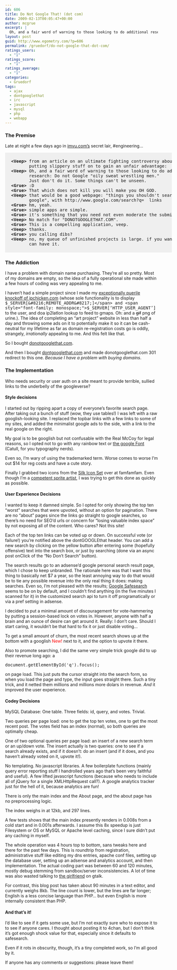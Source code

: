 ```yaml
---
id: 606
title: Do Not Google That! (dot com)
date: 2009-02-13T00:05:47+00:00
author: mcgrue
excerpt: |
  Oh, and a fair word of warning to those looking to do additional research: Do not Google "oily sweat wrestling men." Just don't do it. Some things can't be unseen.
layout: post
guid: http://www.egometry.com/?p=606
permalink: /gruedorf/do-not-google-that-dot-com/
ratings_users:
  - "1"
ratings_score:
  - "1"
ratings_average:
  - "1"
categories:
  - Gruedorf
tags:
  - ajax
  - dontgooglethat
  - irc
  - javascript
  - mysql
  - php
  - webapp
---
```

### The Premise

Late at night a few days ago in [imvu.com&#8217;s](http://imvu.com) secret lair, #engineering&#8230;

<pre style="width: 510px; padding: 20px;  background-color: #efefef;"><b>&lt;Veep></b> from an article on an ultimate fighting controversy about a guy
       putting slippery stuff on to gain an unfair advantage:
<b>&lt;Veep></b> Oh, and a fair word of warning to those looking to do additional
       research: Do not Google "oily sweat wrestling men." 
       Just don't do it. Some things can't be unseen.
<b>&lt;Grue></b> :D
<b>&lt;Grue></b> That which does not kill you will make you OH GOD.
<b>&lt;Veep></b> that would be a good webpage: "things you shouldn't search for on
       google", with http://www.google.com/search?q=  links
<b>&lt;Grue></b> hm, yeah.
<b>&lt;Grue></b> simple apps are simple.
<b>&lt;Grue></b> it's something that you need not even moderate the submission to.
<b>&lt;Veep></b> No match for "DONOTGOOGLETHAT.COM".
<b>&lt;Grue></b> This is a compelling application, veep.
<b>&lt;Veep></b> thanks.
<b>&lt;Grue></b> you calling dibs?
<b>&lt;Veep></b> no, my queue of unfinished projects is large. if you want it, you 
       can have it.
</pre>

### The Addiction

I have a problem with domain name purchasing. They&#8217;re all so pretty. Most of my domains are empty, so the idea of a fully operational site made within a few hours of coding was very appealing to me. 

I haven&#8217;t had a simple project since I made my [exceptionally puerile knockoff of ipchicken.com](http://ipbeer.com) (whose sole functionality is to display <span style="font-family: monospace;">$_SERVER[&#8216;REMOTE_ADDR&#8217;]</span> and <span style="font-family: monospace;">$_SERVER[&#8216;HTTP_USER_AGENT&#8217;]</span> to the user, and doa ip2latlon lookup to feed to gmaps. Oh: and a <s>gif</s> png of urine.). The idea of completing an &#8220;art project&#8221; website in less than half a day and throwing some ads on it to potentially make it so it can be cash-neutral for my lifetime as far as domain re-registration costs go is oddly, strangely, _irrationally_ appealing to me. And this felt like that.

So I bought <a href=http://donotgooglethat.com/>donotgooglethat.com</a>.

And then I bought <a href=http://dontgooglethat.com/>dontgooglethat.com</a> and made donotgooglethat.com 301 redirect to this one. _Because I have a problem with buying domains_.

### The Implementation

Who needs security or user auth on a site meant to provide terrible, sullied links to the underbelly of the googleverse?

#### Style decisions

I started out by ripping apart a copy of everyone&#8217;s favorite search page. After taking out a bunch of stuff (wow, they use tables!) I was left with a raw googlish-looking site. I replaced the topbar links with a few links to some of my sites, and added the minimalist google ads to the side, with a link to the real google on the right. 

My goal is to be googlish but not confusable with the Real McCoy for legal reasons, so I opted not to go with any rainbow text or [the google Font](http://www.identifont.com/show?HF) (Catull, for you typography nerds).

Even so, I&#8217;m wary of using the trademarked term. Worse comes to worse I&#8217;m out $14 for reg costs and have a cute story.

Finally I grabbed two icons from the <a href=http://www.famfamfam.com/archive/silk-icons-thats-your-lot/>Silk Icon Set</a> over at famfamfam. Even though I&#8217;m a <a href=http://www.verge-rpg.com/gallery/gallery.php?sully>competent sprite artist</a>, I was trying to get this done as quickly as possible.

#### User Experience Decisions

I wanted to keep it damned simple. So I opted for only showing the top ten &#8220;worst&#8221; searches that were upvoted, without an option for pagination. There are no &#8220;about&#8221; pages since the links go straight to google searches, so there&#8217;s no need for SEO&#8217;d urls or concern for &#8220;losing valuable index space&#8221; by not exposing all of the content. Who cares? Not this site!

Each of the top ten links can be voted up or down. On successful vote (or failure!) you&#8217;re notified above the dontGOOGLEthat header. You can add a new search by clicking on the yellow button after entering some (hopefully offensive) text into the search box, or just by searching (done via an async post onClick of the &#8220;No Don&#8217;t Search&#8221; button).

The search results go to an adsense&#8217;d google personal search result page, which I chose to keep unbranded. The rationale here was that I want this thing to basically net $7 a year, so the least annoying way to do that would be to tie any possible revenue into the only real thing it does: making searches. Even so, I&#8217;m not pleased with the results; <a href=http://twitter.com/benmcgraw/status/1205056882>Google Safesearch</a> seems to be on by default, and I couldn&#8217;t find anything (in the five minutes I scanned for it) in the customized search api to turn it off programatically or via a pref setting in adsense. 

I decided to put a minimal amount of discouragement for vote-hammering by putting a session-based lock on votes in. However, anyone with half a brain and an ounce of desire can get around it. Really: I don&#8217;t care. Should I start caring, it wouldn&#8217;t be that hard to fix it or just disable voting&#8230;

To get a small amount of churn, the most recent search shows up at the bottom with a googlish <font color=red>New!</font> next to it, and the option to upvote it there.

Also to promote searching, I did the same very simple trick google did to up their revenue long ago: a 

<pre>document.getElementById('q').focus();</pre>

on page load. This just puts the cursor straight into the search form, so when you load the page and type, the input goes straight there. Such a tiny trick, and it netted them millions and millions more dolars in revenue. _And_ it improved the user experience.

#### Codey Decisions

MySQL Database: One table. Three fields: id, query, and votes. Trivial.

Two queries per page load: one to get the top ten votes, one to get the most recent post. The votes field has an index (normal), so both queries are optimally cheap.

One of two optional queries per page load: an insert of a new search term or an up/down vote. The insert actually is two queries: one to see if a search already exists, and if it doesn&#8217;t: do an insert (and if it does, and you haven&#8217;t already voted on it, upvote it!). 

No templating. No javascript libraries. A few boilerplate functions (mainly query error reporting stuff I handrolled years ago that&#8217;s been very faithful and useful). A few lifted javascript functions (because who needs to include all of jQuery for a single XMLHttpRequest call?). A google analytics tracker just for the hell of it, because analytics are fun!

There is only the main index and the About page, and the about page has no preprocessing logic. 

The index weighs in at 12kb, and 297 lines.

A few tests shows that the main index presently renders in 0.008s from a cold start and in 0.001s afterwards. I assume this 8x speedup is just Filesystem or OS or MySQL or Apache level caching, since I sure didn&#8217;t put any caching in myself.

The whole operation was 4 hours top to bottom, sans tweaks here and there for the past few days. This is roundtrip from registration, administrative stuff like editing my dns entries, apache conf files, setting up the database user, setting up an adsense and analytics account, and then implementation. The actual coding part was between 60 and 120 minutes, mostly debug stemming from sandbox/server inconsistencies. A lot of time was also wasted talking to [the girlfriend](http://sheisept.com) on gtalk.

For contrast, this blog post has taken about 90 minutes in a text editor, and currently weighs 8kb. The line count is lower, but the lines are far longer; English is a less concise language than PHP&#8230; but even English is more internally consistent than PHP.

#### And that&#8217;s it!

I&#8217;d like to see if it gets some use, but I&#8217;m not exactly sure who to expose it to to see if anyone cares. I thought about posting it to 4chan, but I don&#8217;t think it&#8217;s got enough shock value for that, especially since it defaults to safesearch. 

Even if it rots in obscurity, though, it&#8217;s a tiny completed work, so I&#8217;m all good by it. 

If anyone has any comments or suggestions: please leave them!